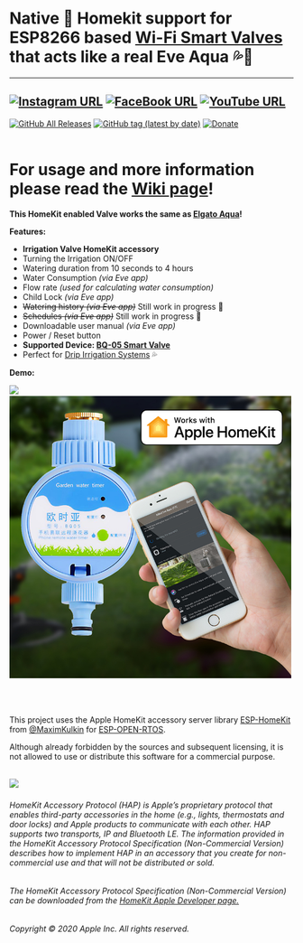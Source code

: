 # Native  Homekit support for ESP8266 based [Wi-Fi Smart Valves](https://s.click.aliexpress.com/e/_ANIf7J) that acts like a real Eve Aqua 💦🚰
------
[![Instagram URL](https://img.shields.io/twitter/url/https/www.instagram.com/homekidd?label=Follow&logo=instagram&style=social)](https://www.instagram.com/homekidd) [![FaceBook URL](https://img.shields.io/twitter/url/https/www.facebook.com/HomeKiid?label=Like&logo=facebook&style=social)](https://www.facebook.com/HomeKiid) [![YouTube URL](https://img.shields.io/twitter/url/https/www.youtube.com/channel/UCkqC_6j1uyYVv7SO3jPe7KA?label=Follow&logo=youtube&style=social)](https://www.youtube.com/channel/UCkqC_6j1uyYVv7SO3jPe7KA)
------

[![GitHub All Releases](https://img.shields.io/github/downloads/HomeKidd/ESP8266-HomeKit-Irrigation-System-Eve-Aqua/total?color=green)](https://github.com/HomeKidd/ESP8266-HomeKit-Irrigation-System-Eve-Aqua/releases) 
[![GitHub tag (latest by date)](https://img.shields.io/github/v/tag/HomeKidd/ESP8266-HomeKit-Irrigation-System-Eve-Aqua?color=yellow&label=Latest%20Release)](https://github.com/HomeKidd/ESP8266-HomeKit-Irrigation-System-Eve-Aqua/releases) 
[![Donate](https://img.shields.io/badge/Donate-PayPal-blue.svg)](https://www.paypal.com/cgi-bin/webscr?cmd=_s-xclick&hosted_button_id=CEYEK69ZYG69S&source=url)
<br/>
<br/>

# For usage and more information please read the [Wiki page](https://github.com/HomeKidd/ESP8266-HomeKit-Irrigation-System-Eve-Aqua/wiki/)!

**This HomeKit enabled Valve works the same as [Elgato Aqua](https://www.evehome.com/en/eve-aqua)!** 


**Features:**

* **Irrigation Valve HomeKit accessory**
* Turning the Irrigation ON/OFF
* Watering duration from 10 seconds to 4 hours
* Water Consumption _(via Eve app)_
* Flow rate _(used for calculating water consumption)_
* Child Lock _(via Eve app)_
* ~~Watering history _(via Eve app)_~~ Still work in progress 👷‍
* ~~Schedules _(via Eve app)_~~ Still work in progress 👷‍
* Downloadable user manual _(via Eve app)_
* Power / Reset button
* **Supported Device: [BQ-05 Smart Valve](https://s.click.aliexpress.com/e/_ANIf7J)**
* Perfect for [Drip Irrigation Systems](https://s.click.aliexpress.com/e/_AWcA4Z) 💦

**Demo:**

[![](http://img.youtube.com/vi/TG9xq7itfwh0k/0.jpg)](http://www.youtube.com/watch?v=TG9ffxq7ith0k "Demo Video")
<br/>
<img src="https://github.com/HomeKidd/ESP8266-HomeKit-Irrigation-System-Eve-Aqua/raw/main/images/irrigation.jpg" class="center" width="500"/>

<br/>
<br/>

This project uses the Apple HomeKit accessory server library [ESP-HomeKit](https://github.com/maximkulkin/esp-homekit) from [@MaximKulkin](https://github.com/maximkulkin) for [ESP-OPEN-RTOS](https://github.com/SuperHouse/esp-open-rtos).<br/>

Although already forbidden by the sources and subsequent licensing, it is not allowed to use or distribute this software for a commercial purpose.<br/><br/>

<img src="https://freepngimg.com/thumb/apple_logo/25366-7-apple-logo-file.png" width="20"/> 

###### HomeKit Accessory Protocol (HAP) is Apple’s proprietary protocol that enables third-party accessories in the home (e.g., lights, thermostats and door locks) and Apple products to communicate with each other. HAP supports two transports, IP and Bluetooth LE. The information provided in the HomeKit Accessory Protocol Specification (Non-Commercial Version) describes how to implement HAP in an accessory that you create for non-commercial use and that will not be distributed or sold.

###### The HomeKit Accessory Protocol Specification (Non-Commercial Version) can be downloaded from the [HomeKit Apple Developer page.](https://developer.apple.com/homekit/)

###### Copyright © 2020 Apple Inc. All rights reserved.
